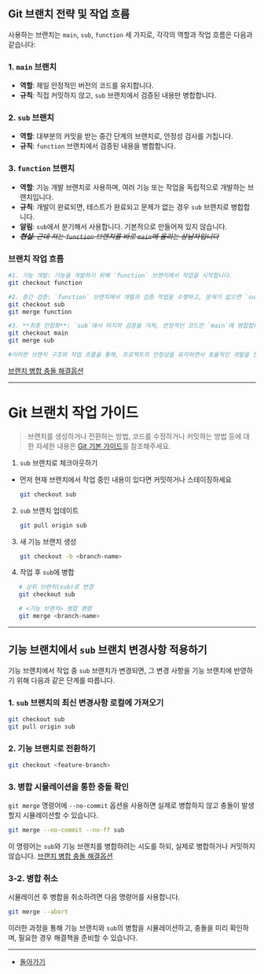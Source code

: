 ## Git 브랜치 전략 및 작업 흐름
사용하는 브랜치는 `main`, `sub`, `function` 세 가지로, 각각의 역할과 작업 흐름은 다음과 같습니다:

### 1. `main` 브랜치

- **역할**: 제일 안정적인 버전의 코드를 유지합니다.
- **규칙**: 직접 커밋하지 않고, `sub` 브랜치에서 검증된 내용만 병합합니다.

### 2. `sub` 브랜치

- **역할**: 대부분의 커밋을 받는 중간 단계의 브랜치로, 안정성 검사를 거칩니다.
- **규칙**: `function` 브랜치에서 검증된 내용을 병합합니다.

### 3. `function` 브랜치

- **역할**: 기능 개발 브랜치로 사용하며, 여러 기능 또는 작업을 독립적으로 개발하는 브랜치입니다.
- **규칙**: 개발이 완료되면, 테스트가 완료되고 문제가 없는 경우 `sub` 브랜치로 병합합니다.
- **알림**: `sub`에서 분기해서 사용합니다. 기본적으로 만들어져 있지 않습니다.
- *_~~**현실**: 근데 저는 `function` 브랜치를 바로 `main`에 올리는 상남자입니다~~_*

### 브랜치 작업 흐름
```bash
#1. 기능 개발: 기능을 개발하기 위해 `function` 브랜치에서 작업을 시작합니다.
git checkout function

#2. 중간 검증: `function` 브랜치에서 개발과 검증 작업을 수행하고, 문제가 없으면 `sub`에 병합합니다.
git checkout sub
git merge function

#3. **최종 안정화**: `sub`에서 마지막 검증을 거쳐, 안정적인 코드만 `main`에 병합합니다.
git checkout main
git merge sub

#이러한 브랜치 구조와 작업 흐름을 통해, 프로젝트의 안정성을 유지하면서 효율적인 개발을 진행할 수 있습니다.
```

[브랜치 병합 충돌 해결옵션](브랜치%20병합%20충돌%20해결옵션.md)

---
# Git 브랜치 작업 가이드
> 브랜치를 생성하거나 전환하는 방법, 코드를 수정하거나 커밋하는 방법 등에 대한 자세한 내용은 [Git 기본 가이드](깃_기본가이드.md)를 참조해주세요.

1. `sub` 브랜치로 체크아웃하기
- 먼저 현재 브랜치에서 작업 중인 내용이 있다면 커밋하거나 스테이징하세요
   ```bash
   git checkout sub
   ```
   
2. `sub` 브랜치 업데이트
   ```bash
   git pull origin sub
   ```

3. 새 기능 브랜치 생성
   ```bash
   git checkout -b <branch-name>
   ```
   
4. 작업 후 `sub`에 병합
```bash
   # 상위 브랜치(sub)로 변경
   git checkout sub

   # <기능 브랜치> 병합 명령 
   git merge <branch-name>
```

---
## 기능 브랜치에서 `sub` 브랜치 변경사항 적용하기

기능 브랜치에서 작업 중 `sub` 브랜치가 변경되면, 그 변경 사항을 기능 브랜치에 반영하기 위해 다음과 같은 단계를 따릅니다.

### 1. `sub` 브랜치의 최신 변경사항 로컬에 가져오기

```bash
git checkout sub
git pull origin sub
```

### 2. 기능 브랜치로 전환하기

```bash
git checkout <feature-branch>
```

### 3. 병합 시뮬레이션을 통한 충돌 확인

`git merge` 명령어에 `--no-commit` 옵션을 사용하면 실제로 병합하지 않고 충돌이 발생할지 시뮬레이션할 수 있습니다.

```bash
git merge --no-commit --no-ff sub
```

이 명령어는 `sub`와 기능 브랜치를 병합하려는 시도를 하되, 실제로 병합하거나 커밋하지 않습니다.  [브랜치 병합 충돌 해결옵션](브랜치%20병합%20충돌%20해결옵션.md)
### 3-2. 병합 취소

시뮬레이션 후 병합을 취소하려면 다음 명령어를 사용합니다.

```bash
git merge --abort
```

이러한 과정을 통해 기능 브랜치와 `sub`의 병합을 시뮬레이션하고, 충돌을 미리 확인하며, 필요한 경우 해결책을 준비할 수 있습니다.

---
 * [돌아가기](브랜치_작업가이드.md) 